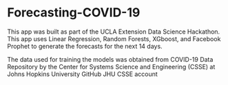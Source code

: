 # Forecasting-COVID-19

This app was built as part of the UCLA Extension Data Science Hackathon.
This app uses Linear Regression, Random Forests, XGboost, and Facebook Prophet to generate the forecasts for the next 14 days.

The data used for training the models was obtained from COVID-19 Data Repository by the Center for Systems Science and Engineering (CSSE) at Johns Hopkins University
GitHub JHU CSSE account
